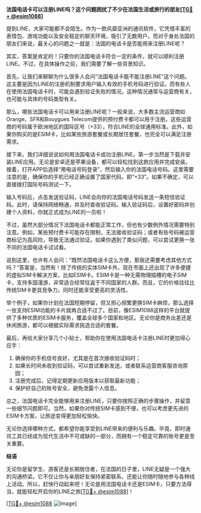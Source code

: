 **法国电话卡可以注册LINE吗？这个问题困扰了不少在法国生活或旅行的朋友[[TG💪+ @esim1088](https://t.me/s/esim1088)]**

提到LINE，大家可能都不会陌生。作为一款风靡亚洲的通讯软件，它凭借丰富的表情包、游戏功能以及安全稳定的聊天环境，吸引了无数用户。而对于身处法国的朋友们来说，最关心的问题之一就是：法国的电话卡是否能用来注册LINE呢？

其实，答案是肯定的！只要你的法国电话卡符合一定的条件，就可以顺利注册LINE。不过，在具体操作之前，我们需要了解一些背景知识。

首先，让我们来聊聊为什么很多人会问“法国电话卡能不能注册LINE”这个问题。这主要是因为LINE的注册机制要求用户输入有效的手机号码进行验证。而有些人在使用法国电话卡时，可能会遇到验证失败的情况。这种情况通常与运营商有关，也可能与具体的号码类型有关。

那么，哪些法国电话卡可以用来注册LINE呢？一般来说，大多数主流运营商如Orange、SFR和Bouygues Telecom提供的预付费卡都可以用于注册。这些运营商的号码属于欧洲地区的国际区号（+33），符合LINE的全球通用标准。此外，如果你购买的是ESIM卡，比如某些旅游套餐或长期居住套餐，也完全可以满足注册需求。

接下来，我们详细说说如何用法国电话卡成功注册LINE。第一步当然是下载并安装LINE应用。无论是安卓还是苹果设备，都可以轻松找到这款应用并完成安装。接着，打开APP后选择“用电话号码登录”，然后输入你的法国电话号码。这里需要注意的是，确保你的手机已经正确设置了国家代码，即“+33”。如果不确定，可以直接拨打国际号码测试一下。

输入号码后，点击发送验证码，LINE会向你的法国电话号码发送一条短信验证码。此时，请保持网络畅通，并及时查收验证码。输入验证码后，设置好密码并创建个人资料，你就正式成为LINE的一员啦！

不过，虽然大部分情况下法国电话卡都能正常工作，但也有少数例外情况需要特别注意。例如，某些预付费卡可能存在限制，无法接收验证码；或者有些号码被运营商标记为高风险，导致无法通过验证。如果你遇到了类似问题，可以尝试更换一张不同的法国电话卡试试看。

说到这里，也许有人会问：“既然法国电话卡这么方便，那我还需要考虑其他方式吗？”答案是，当然有！除了传统的实体SIM卡外，现在市面上还出现了许多便捷的虚拟SIM卡解决方案，比如ESIM卡。ESIM卡是一种无需物理插槽的电子SIM卡，支持多国漫游，非常适合经常往返于不同国家的人群。而且，它的价格往往比传统SIM卡更具竞争力，同时还能享受更高的灵活性。

举个例子，如果你计划在法国短期停留，但又担心频繁更换SIM卡麻烦，那么选择一张支持ESIM功能的卡片就再合适不过了。目前，像ESIM1088这样的平台就提供了多种优质的ESIM卡服务，覆盖全球多个国家和地区。无论你是商务出差还是休闲旅游，都可以根据实际需求挑选合适的套餐。

最后，再给大家分享几个小贴士，帮助你在使用法国电话卡注册LINE时更加得心应手：

1. 确保你的手机信号良好，尤其是在首次接收验证码时；
2. 如果长时间未收到验证码，可以尝试重新发送，或者联系运营商客服咨询原因；
3. 注册完成后，记得定期更新应用版本以获取最新功能；
4. 保护好自己的账号安全，避免泄露个人信息。

总之，法国电话卡完全能够用来注册LINE，只要你按照正确的步骤操作，并留意一些细节问题即可。当然，如果你对传统SIM卡感到不便，也可以考虑更先进的ESIM卡方案，让旅途变得更加轻松愉快。

无论你选择哪种方式，都希望你能享受到LINE带来的便利与乐趣。毕竟，即时通讯工具已经成为现代生活中不可或缺的一部分，而拥有一个稳定可靠的账号更是至关重要。

**结语**

无论你是留学生、游客还是长期居住者，在法国的日子里，LINE无疑是一个强大的沟通桥梁。它不仅让你与亲朋好友保持紧密联系，还能让你随时随地参与各种线上活动。所以，赶快行动起来吧！无论是用法国电话卡还是ESIM卡，只要方法得当，就能轻松开启你的LINE之旅[[TG💪+ @esim1088](https://t.me/s/esim1088)]！

[[TG💪+ @esim1088](https://t.me/s/esim1088) ![Image](https://i.postimg.cc/4NQfJmqS/Snipaste-2025-05-13-00-14-12.png)]